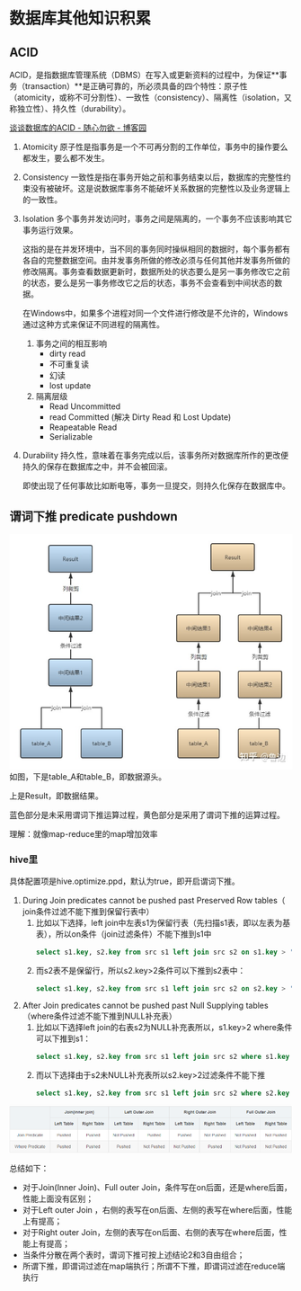 # 数据库其他知识积累

## ACID
ACID，是指数据库管理系统（DBMS）在写入或更新资料的过程中，为保证**事务（transaction）**是正确可靠的，所必须具备的四个特性：原子性（atomicity，或称不可分割性）、一致性（consistency）、隔离性（isolation，又称独立性）、持久性（durability）。

[谈谈数据库的ACID - 随心勿欲 - 博客园](https://www.cnblogs.com/lichunyang321/p/9594196.html)

1. Atomicity
   原子性是指事务是一个不可再分割的工作单位，事务中的操作要么都发生，要么都不发生。
2. Consistency
   一致性是指在事务开始之前和事务结束以后，数据库的完整性约束没有被破坏。这是说数据库事务不能破坏关系数据的完整性以及业务逻辑上的一致性。
3. Isolation
   多个事务并发访问时，事务之间是隔离的，一个事务不应该影响其它事务运行效果。

   这指的是在并发环境中，当不同的事务同时操纵相同的数据时，每个事务都有各自的完整数据空间。由并发事务所做的修改必须与任何其他并发事务所做的修改隔离。事务查看数据更新时，数据所处的状态要么是另一事务修改它之前的状态，要么是另一事务修改它之后的状态，事务不会查看到中间状态的数据。

   在Windows中，如果多个进程对同一个文件进行修改是不允许的，Windows通过这种方式来保证不同进程的隔离性。
   1. 事务之间的相互影响
      - dirty read
      - 不可重复读
      - 幻读
      - lost update
   2. 隔离层级
      - Read Uncommitted
      - read Committed (解决 Dirty Read 和 Lost Update)
      - Reapeatable Read
      - Serializable
4. Durability
   持久性，意味着在事务完成以后，该事务所对数据库所作的更改便持久的保存在数据库之中，并不会被回滚。

   即使出现了任何事故比如断电等，事务一旦提交，则持久化保存在数据库中。


## 谓词下推 predicate pushdown
![](2023-01-04-16-20-22.png)
如图，下是table_A和table_B，即数据源头。

上是Result，即数据结果。

蓝色部分是未采用谓词下推运算过程，黄色部分是采用了谓词下推的运算过程。

理解：就像map-reduce里的map增加效率

### hive里
具体配置项是hive.optimize.ppd，默认为true，即开启谓词下推。

1. During Join predicates cannot be pushed past Preserved Row tables（ join条件过滤不能下推到保留行表中）
   1. 比如以下选择，left join中左表s1为保留行表（先扫描s1表，即以左表为基表），所以on条件（join过滤条件）不能下推到s1中
      ```sql
      select s1.key, s2.key from src s1 left join src s2 on s1.key > '2';
      ```
   2. 而s2表不是保留行，所以s2.key>2条件可以下推到s2表中：
      ```sql
      select s1.key, s2.key from src s1 left join src s2 on s2.key > '2';
      ```
2. After Join predicates cannot be pushed past Null Supplying tables（where条件过滤不能下推到NULL补充表）
   1. 比如以下选择left join的右表s2为NULL补充表所以，s1.key>2 where条件可以下推到s1：
      ```sql
      select s1.key, s2.key from src s1 left join src s2 where s1.key > '2';
      ```
   2. 而以下选择由于s2未NULL补充表所以s2.key>2过滤条件不能下推
      ```sql
      select s1.key, s2.key from src s1 left join src s2 where s2.key > '2';
      ```
![](2023-01-04-16-24-10.png)

总结如下：

* 对于Join(Inner Join)、Full outer Join，条件写在on后面，还是where后面，性能上面没有区别；
* 对于Left outer Join ，右侧的表写在on后面、左侧的表写在where后面，性能上有提高；
* 对于Right outer Join，左侧的表写在on后面、右侧的表写在where后面，性能上有提高；
* 当条件分散在两个表时，谓词下推可按上述结论2和3自由组合；
* 所谓下推，即谓词过滤在map端执行；所谓不下推，即谓词过滤在reduce端执行